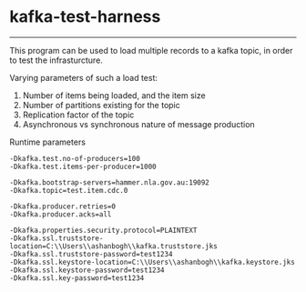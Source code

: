 # kafka-test-harness

---

This program can be used to load multiple records to a kafka topic, in order to test the infrasturcture.

Varying parameters of such a load test:
1. Number of items being loaded, and the item size
2. Number of partitions existing for the topic
3. Replication factor of the topic
4. Asynchronous vs synchronous nature of message production

Runtime parameters
```
-Dkafka.test.no-of-producers=100
-Dkafka.test.items-per-producer=1000

-Dkafka.bootstrap-servers=hammer.nla.gov.au:19092
-Dkafka.topic=test.item.cdc.0

-Dkafka.producer.retries=0
-Dkafka.producer.acks=all

-Dkafka.properties.security.protocol=PLAINTEXT
-Dkafka.ssl.truststore-location=C:\\Users\\ashanbogh\\kafka.truststore.jks
-Dkafka.ssl.truststore-password=test1234
-Dkafka.ssl.keystore-location=C:\\Users\\ashanbogh\\kafka.keystore.jks
-Dkafka.ssl.keystore-password=test1234
-Dkafka.ssl.key-password=test1234
```
